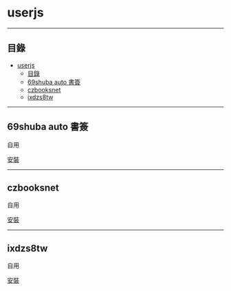 # userjs

---

## 目錄

<!-- @import "[TOC]" {cmd="toc" depthFrom=1 depthTo=6 orderedList=false} -->

<!-- code_chunk_output -->

- [userjs](#userjs)
  - [目錄](#目錄)
  - [69shuba auto 書簽](#69shuba-auto-書簽)
  - [czbooksnet](#czbooksnet)
  - [ixdzs8tw](#ixdzs8tw)

<!-- /code_chunk_output -->

---

## 69shuba auto 書簽

自用

[安裝](https://update.greasyfork.org/scripts/483067/69shuba%20auto%20%E6%9B%B8%E7%B0%BD.user.js)

---

## czbooksnet

自用

[安裝](https://greasyfork.org/scripts/487217-czbooks-net/code/script.user.js)

---

## ixdzs8tw

自用

[安裝](https://greasyfork.org/scripts/484505-ixdzs8-tw/code/script.user.js)
